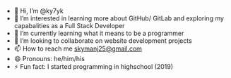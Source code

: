 - 👋 Hi, I’m @ky7yk
- 👀 I’m interested in learning more about GitHub/ GitLab and exploring my capabalities as a Full Stack Developer
- 🌱 I’m currently learning what it means to be a programmer
- 💞️ I’m looking to collaborate on website development projects
- 📫 How to reach me skymanj25@gmail.com
- 😄 Pronouns: he/him/his
- ⚡ Fun fact: I started programming in highschool (2019)

<!---
ky7yk/ky7yk is a ✨ special ✨ repository because its `README.md` (this file) appears on your GitHub profile.
You can click the Preview link to take a look at your changes.
--->
